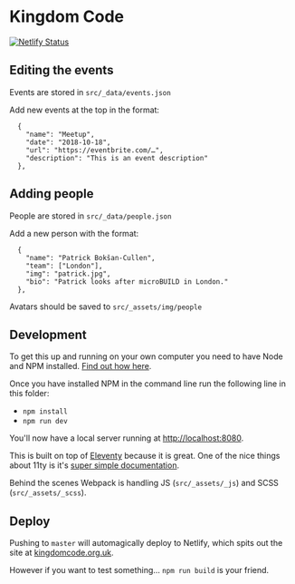 # Kingdom Code

[![Netlify Status](https://api.netlify.com/api/v1/badges/7d8a72c0-8b98-4a6a-85f8-7523edd8ccf8/deploy-status)](https://app.netlify.com/sites/kingdomcode/deploys)

## Editing the events

Events are stored in `src/_data/events.json`

Add new events at the top in the format:

```
  {
    "name": "Meetup",
    "date": "2018-10-18",
    "url": "https://eventbrite.com/…",
    "description": "This is an event description"
  },
```

## Adding people

People are stored in `src/_data/people.json`

Add a new person with the format:

```
  {
    "name": "Patrick Bokšan-Cullen",
    "team": ["London"],
    "img": "patrick.jpg",
    "bio": "Patrick looks after microBUILD in London."
  },
```

Avatars should be saved to `src/_assets/img/people`

## Development

To get this up and running on your own computer you need to have Node and NPM installed. [Find out how here](https://www.npmjs.com/get-npm).

Once you have installed NPM in the command line run the following line in this folder:

- `npm install`
- `npm run dev`

You'll now have a local server running at [http://localhost:8080](http://localhost:8080).

This is built on top of [Eleventy](https://www.11ty.io) because it is great. One of the nice things about 11ty is it's [super simple documentation](https://www.11ty.io/docs/).

Behind the scenes Webpack is handling JS (`src/_assets/_js`) and SCSS (`src/_assets/_scss`).

## Deploy

Pushing to `master` will automagically deploy to Netlify, which spits out the site at [kingdomcode.org.uk](https://kingdomcode.org.uk).

However if you want to test something… `npm run build` is your friend.
